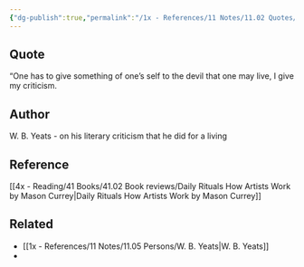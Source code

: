 ```yaml
---
{"dg-publish":true,"permalink":"/1x - References/11 Notes/11.02 Quotes/One has to give something of ones self to the devil that one may live - W B Yeats/","title":"One has to give something of ones self to the devil that one may live - W B Yeats","noteIcon":""}
---
```



## Quote
 “One has to give something of one’s self to the devil that one may live, I give my criticism.

## Author
W. B. Yeats - on his literary criticism that he did for a living

## Reference
[[4x - Reading/41 Books/41.02 Book reviews/Daily Rituals How Artists Work by Mason Currey\|Daily Rituals How Artists Work by Mason Currey]]

## Related
- [[1x - References/11 Notes/11.05 Persons/W. B. Yeats\|W. B. Yeats]]
- 
